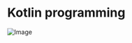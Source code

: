 # Kotlin programming
<img heigth="1313" alt="Image" src="https://github.com/user-attachments/assets/e2333eb7-ba37-4bc3-a14b-969001645f2c" />
